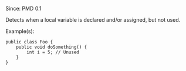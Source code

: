Since: PMD 0.1

Detects when a local variable is declared and/or assigned, but not used.

Example(s):
```
public class Foo {
	public void doSomething() {
		int i = 5; // Unused
	}
}
```
